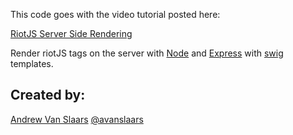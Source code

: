 This code goes with the video tutorial posted here:

[RiotJS Server Side Rendering][vid]

Render riotJS tags on the server with [Node][node] and [Express][exp] with [swig][sw] templates.

## Created by:
[Andrew Van Slaars][avsMedium]
[@avanslaars][avsTwitter]


[node]: https://nodejs.org/
[exp]: http://expressjs.com/
[sw]: http://paularmstrong.github.io/swig/
[avsTwitter]: http://twitter.com/avanslaars
[avsMedium]: https://medium.com/@avanslaars/
[vid]: http://youtu.be/6ww1UXGJzcs
